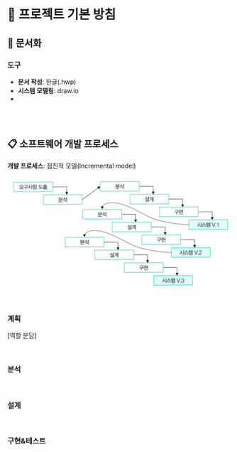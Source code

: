 # 🚩 프로젝트 기본 방침

## 📃 문서화

### 도구

- **문서 작성**: 한글(.hwp)
- **시스템 모델링**: draw.io
- 

<br>

<br>

## 📋 소프트웨어 개발 프로세스

**개발 프로세스**: 점진적 모델(Incremental model)

![image-20241227171809633](images/ProjectPolicy/image-20241227171809633.png)

<br>

### 계획

[역할 분담]



<br>

### 분석



<br>

### 설계



<br>

### 구현&테스트



<br>